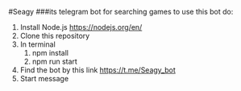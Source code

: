 #Seagy
###its telegram bot for searching games
to use this bot do:
1. Install Node.js https://nodejs.org/en/
2. Clone this repository
3. In terminal
   1. npm install
   2. npm run start
4. Find the bot by this link https://t.me/Seagy_bot
5. Start message 
